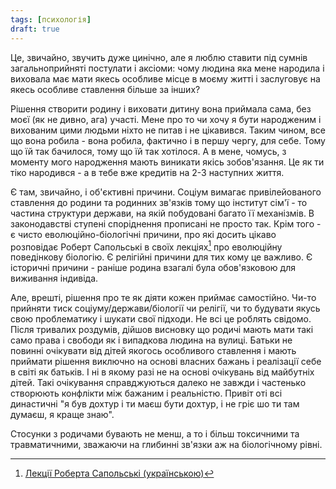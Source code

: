 ```yaml
---
tags: [психологія]
draft: true
---
```


Це, звичайно, звучить дуже цинічно, але я люблю ставити під сумнів загальноприйняті постулати і аксіоми: чому людина яка мене народила і виховала має мати якесь особливе місце в моєму житті і заслуговує на якесь особливе ставлення більше за інших?

Рішення створити родину і виховати дитину вона приймала сама, без моєї (як не дивно, ага) участі. Мене про то чи хочу я бути народженим і вихованим цими людьми ніхто не питав і не цікавився. Таким чином, все що вона робила - вона робила, фактично і в першу чергу, для себе. Тому що їй так бачилося, тому що їй так хотілося. А в мене, чомусь, з моменту мого народження мають виникати якісь зобов'язання. Це як ти тіко народився - а в тебе вже кредитів на 2-3 наступних життя.

Є там, звичайно, і об'єктивні причини. Соціум вимагає привілейованого ставлення до родини та родинних зв'язків тому що інститут сім'ї - то частина структури держави, на якій побудовані багато її механізмів. В законодавстві ступені споріднення прописані не просто так. Крім того - є чисто еволюційно-біологічні причини, про які досить цікаво розповідає Роберт Сапольські в своїх лекціях[^1] про еволюційну поведінкову біологію. Є релігійні причини для тих кому це важливо. Є історичні причини - раніше родина взагалі була обов'язковою для виживання індивіда.

Але, врешті, рішення про те як діяти кожен приймає самостійно. Чи-то прийняти тиск соціуму/держави/біології чи релігії, чи то будувати якусь свою проблематику і шукати свої підходи. Не всі це роблять свідомо. Після тривалих роздумів, дійшов висновку що родичі мають мати такі само права і свободи як і випадкова людина на вулиці. Батьки не повинні очікувати від дітей якогось особливого ставлення і мають приймати рішення виключно на основі власних бажань і реалізації себе в світі як батьків. І ні в якому разі не на основі очікувань від майбутніх дітей. Такі очікування справджуються далеко не завжди і частенько створюють конфлікти між бажаним і реальністю. Привіт оті всі династичні "я був дохтур і ти маєш бути дохтур, і не гріє шо ти там думаєш, я краще знаю".

Стосунки з родичами бувають не менш, а то і більш токсичними та травматичними, зважаючи на глибинні зв'язки аж на біологічному рівні.

[^1]: [Лекції Роберта Сапольські (українською)](https://www.youtube.com/watch?v=AMHJC8kcTzQ&list=PLe6NcH-LB5H30Oq3aR_5bAtQ9sx-M2DiL)
